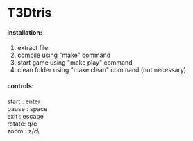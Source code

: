 # T3Dtris

#### installation:
1) extract file
2) compile using "make" command
3) start game using "make play" command
4) clean folder using "make clean" command (not necessary)

#### controls:
start : enter\
pause : space\
exit  : escape\
rotate: q/e\
zoom  : z/c\
